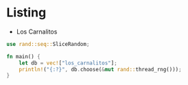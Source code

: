 # Listing

- Los Carnalitos

```rust
use rand::seq::SliceRandom;

fn main() {
    let db = vec!["los_carnalitos"];
    println!("{:?}", db.choose(&mut rand::thread_rng()));
}
```
